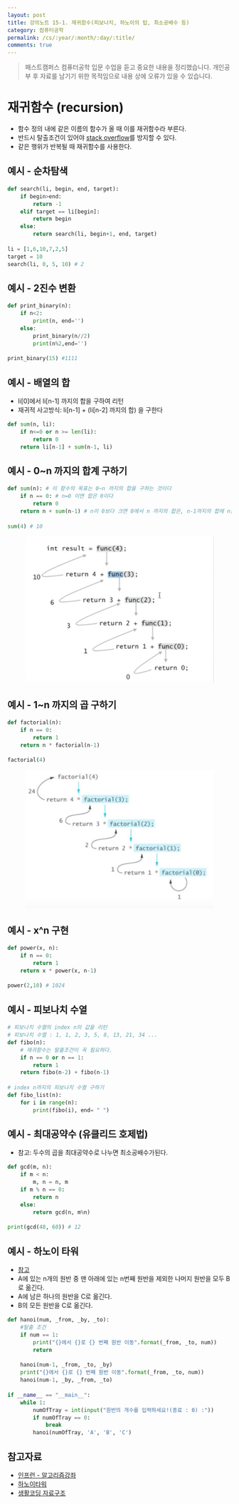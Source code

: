 ```yaml
---
layout: post
title: 강의노트 15-1. 재귀함수(피보나치, 하노이의 탑, 최소공배수 등)
category: 컴퓨터공학
permalink: /cs/:year/:month/:day/:title/
comments: true
---
```

> 패스트캠퍼스 컴퓨터공학 입문 수업을 듣고 중요한 내용을 정리했습니다. 개인공부 후 자료를 남기기 위한 목적임으로 내용 상에 오류가 있을 수 있습니다.


# 재귀함수 (recursion)

- 함수 정의 내에 같은 이름의 함수가 올 때 이를 재귀함수라 부른다.
- 반드시 탈출조건이 있어야 [stack overflow](https://ko.wikipedia.org/wiki/%EC%8A%A4%ED%83%9D_%EC%98%A4%EB%B2%84%ED%94%8C%EB%A1%9C)를 방지할 수 있다.
- 같은 행위가 반복될 때 재귀함수를 사용한다.

## 예시 - 순차탐색

```python
def search(li, begin, end, target):
    if begin>end:
        return -1
    elif target == li[begin]:
        return begin
    else:
        return search(li, begin+1, end, target)

li = [1,6,10,7,2,5]
target = 10
search(li, 0, 5, 10) # 2
```

## 예시 - 2진수 변환

```python
def print_binary(n):
    if n<2:
        print(n, end='')
    else:
        print_binary(n//2)
        print(n%2,end='')

print_binary(15) #1111		
```

## 예시 - 배열의 합
- li[0]에서 li[n-1] 까지의 합을 구하여 리턴
- 재귀적 사고방식: li[n-1] + (li[n-2] 까지의 합) 을 구한다

```python
def sum(n, li):
    if n<=0 or n >= len(li):
        return 0
    return li[n-1] + sum(n-1, li)
```


## 예시 - 0~n 까지의 합계 구하기

```python
def sum(n): # 이 함수의 목표는 0~n 까지의 합을 구하는 것이다
    if n == 0: # n=0 이면 합은 0이다
        return 0
    return n + sum(n-1) # n이 0보다 크면 0에서 n 까지의 합은, n-1까지의 합에 n을 더한 것이다.

sum(4) # 10
```

<center>
 <figure>
 <img src="/assets/post-img/cs/sum.png" alt="views">
 <figcaption></figcaption>
 </figure>
 </center>



## 예시 - 1~n 까지의 곱 구하기

```python
def factorial(n):
    if n == 0:
        return 1
    return n * factorial(n-1)

factorial(4)
```

<center>
 <figure>
 <img src="/assets/post-img/cs/factorial.png" alt="views">
 <figcaption></figcaption>
 </figure>
 </center>




## 예시 - x^n 구현

```python
def power(x, n):
    if n == 0:
        return 1
    return x * power(x, n-1)

power(2,10) # 1024
```

## 예시 - 피보나치 수열

```python
# 피보나치 수열의 index n의 값을 리턴
# 피보나치 수열 : 1, 1, 2, 3, 5, 8, 13, 21, 34 ...
def fibo(n):
    # 재귀함수는 탈출조건이 꼭 필요하다.
    if n == 0 or n == 1:
        return 1
    return fibo(n-2) + fibo(n-1)

# index n까지의 피보나치 수열 구하기
def fibo_list(n):
    for i in range(n):
        print(fibo(i), end= " ")
```

## 예시 - 최대공약수 (유클리드 호제법)
- 참고: 두수의 곱을 최대공약수로 나누면 최소공배수가된다.

```python
def gcd(m, n):
    if m < n:
        m, n = n, m
    if m % n == 0:
        return n
    else:
        return gcd(n, m%n)

print(gcd(48, 60)) # 12
```

## 예시 - 하노이 타워
- [참고](http://ledgku.tistory.com/39)
- A에 있는 n개의 원반 중 맨 아래에 있는 n번째 원반을 제외한 나머지 원반을 모두 B로 옮긴다.
- A에 남은 하나의 원반을 C로 옮긴다.
- B의 모든 원반을 C로 옮긴다.

```python
def hanoi(num, _from, _by, _to):
    #탈출 조건
    if num == 1:
        print("{}에서 {}로 {} 번째 원반 이동".format(_from, _to, num))
        return

    hanoi(num-1, _from, _to, _by)
    print("{}에서 {}로 {} 번째 원반 이동".format(_from, _to, num))
    hanoi(num-1, _by, _from, _to)

if __name__ == "__main__":
    while 1:
        numOfTray = int(input("원반의 개수를 입력하세요!(종료 : 0) :"))
        if numOfTray == 0:
            break
        hanoi(numOfTray, 'A', 'B', 'C')

```

## 참고자료
- [인프런 - 알고리즘강좌](https://www.inflearn.com/course/%EC%95%8C%EA%B3%A0%EB%A6%AC%EC%A6%98-%EA%B0%95%EC%A2%8C/)
- [하노이타워](http://ledgku.tistory.com/39)
- [생활코딩 자료구조](https://opentutorials.org/module/1335)
